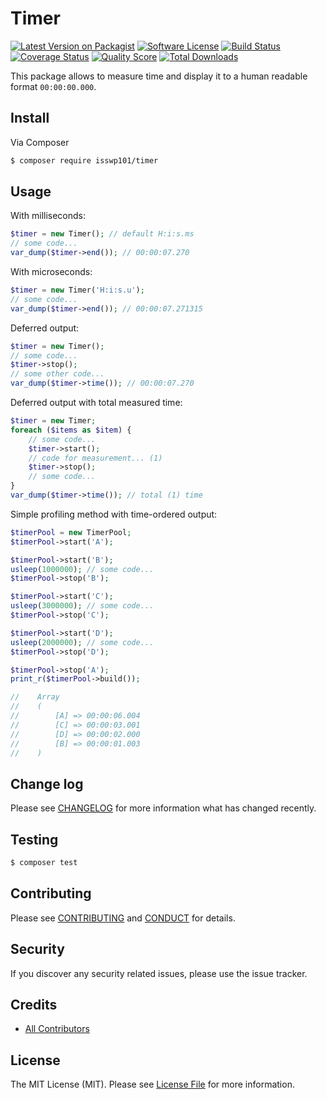 # Timer

[![Latest Version on Packagist][ico-version]][link-packagist]
[![Software License][ico-license]](LICENSE.md)
[![Build Status][ico-travis]][link-travis]
[![Coverage Status][ico-scrutinizer]][link-scrutinizer]
[![Quality Score][ico-code-quality]][link-code-quality]
[![Total Downloads][ico-downloads]][link-downloads]

This package allows to measure time and display it to a human readable format `00:00:00.000`.

## Install

Via Composer

``` bash
$ composer require isswp101/timer
```

## Usage

With milliseconds:

``` php
$timer = new Timer(); // default H:i:s.ms
// some code...
var_dump($timer->end()); // 00:00:07.270
```

With microseconds:

``` php
$timer = new Timer('H:i:s.u');
// some code...
var_dump($timer->end()); // 00:00:07.271315
```

Deferred output:

``` php
$timer = new Timer();
// some code...
$timer->stop();
// some other code...
var_dump($timer->time()); // 00:00:07.270
```

Deferred output with total measured time:

``` php
$timer = new Timer;
foreach ($items as $item) {
    // some code...
    $timer->start();
    // code for measurement... (1)
    $timer->stop();
    // some code...
}
var_dump($timer->time()); // total (1) time
```

Simple profiling method with time-ordered output:

``` php
$timerPool = new TimerPool;
$timerPool->start('A');

$timerPool->start('B');
usleep(1000000); // some code...
$timerPool->stop('B');

$timerPool->start('C');
usleep(3000000); // some code...
$timerPool->stop('C');

$timerPool->start('D');
usleep(2000000); // some code...
$timerPool->stop('D');

$timerPool->stop('A');
print_r($timerPool->build());

//    Array
//    (
//        [A] => 00:00:06.004
//        [C] => 00:00:03.001
//        [D] => 00:00:02.000
//        [B] => 00:00:01.003
//    )
```

## Change log

Please see [CHANGELOG](CHANGELOG.md) for more information what has changed recently.

## Testing

``` bash
$ composer test
```

## Contributing

Please see [CONTRIBUTING](CONTRIBUTING.md) and [CONDUCT](CONDUCT.md) for details.

## Security

If you discover any security related issues, please use the issue tracker.

## Credits

- [All Contributors][link-contributors]

## License

The MIT License (MIT). Please see [License File](LICENSE.md) for more information.

[ico-version]: https://img.shields.io/packagist/v/isswp101/timer.svg?style=flat-square
[ico-license]: https://img.shields.io/badge/license-MIT-brightgreen.svg?style=flat-square
[ico-travis]: https://img.shields.io/travis/devemio/php-readable-timer/master.svg?style=flat-square
[ico-scrutinizer]: https://img.shields.io/scrutinizer/coverage/g/isswp101/timer.svg?style=flat-square
[ico-code-quality]: https://img.shields.io/scrutinizer/g/isswp101/timer.svg?style=flat-square
[ico-downloads]: https://img.shields.io/packagist/dt/isswp101/timer.svg?style=flat-square

[link-packagist]: https://packagist.org/packages/isswp101/timer
[link-travis]: https://travis-ci.org/devemio/php-readable-timer
[link-scrutinizer]: https://scrutinizer-ci.com/g/isswp101/timer/code-structure
[link-code-quality]: https://scrutinizer-ci.com/g/isswp101/timer
[link-downloads]: https://packagist.org/packages/isswp101/timer
[link-contributors]: ../../contributors
